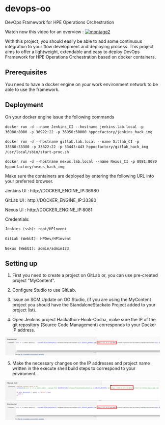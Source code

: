 # devops-oo

DevOps Framework for HPE Operations Orchestration

Watch now this video for an overview : 
[![montage2](https://cloud.githubusercontent.com/assets/14251830/16399380/1ad5aca8-3cd2-11e6-9b7d-8fbbb9ff70b0.png)](https://youtu.be/bUtaugbrsCA)

With this project, you should easily be able to add some continuous integration to your flow development and deploying process. This project aims to offer a lightweight, extendable and easy to deploy DevOps Framework for HPE Operations Orchestration based on docker containers.



## Prerequisites

You need to have a docker engine on your work environment network to be able to use the framework.



## Deployment

On your docker engine issue the following commands

`docker run -d --name Jenkins_CI --hostname jenkins.lab.local -p 36980:8080 -p 36922:22 -p 36950:50000 hppocfactory/jenkins_hack_img`

`docker run -d --hostname gitlab.lab.local --name Gitlab_CI -p 33380:33380 -p 33322:22 -p 33443:443 hppocfactory/gitlab_hack_img /usr/local/sbin/start-proc.sh`

`docker run -d --hostname nexus.lab.local --name Nexus_CI -p 8081:8080 hppocfactory/nexus_hack_img`

 Make sure the containers are deployed by entering the following URL into your preferred browser.
 
 Jenkins UI : http://DOCKER_ENGINE_IP:36980 
 
 GitLab UI : http://DOCKER_ENGINE_IP:33380
 
 Nexus UI : http://DOCKER_ENGINE_IP:8081
 
 Credentials:
 
	Jenkins (ssh): root/HP1nvent
	
	GitLab (WebUI): HPDev/HP1nvent
	
	Nexus (WebUI): admin/admin123
	
 
## Setting up

1)	First you need to create a project on GitLab or, you can use pre-created project "MyContent".

2)	Configure Studio to use GitLab.

3)	Issue an SCM Update on OO Studio, (if you are using the MyContent project you should have the StandaloneStackato Project added to your project list).

4)	Open Jenkins project Hackathon-Hook-Oosha, make sure the IP of the git repository (Source Code Management) corresponds to your Docker IP address.

<img src="https://github.com/mbettan/devops-oo/blob/master/img/nexus.png" />

5)	Make the necessary changes on the IP addresses and project name written in the execute shell build steps to correspond to your enviroment.
      	  
<img src="https://github.com/mbettan/devops-oo/blob/master/img/ooprint.png"/>


<img src="https://github.com/mbettan/devops-oo/blob/master/img/nexus.png" />
